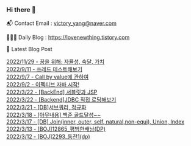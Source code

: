 ### Hi there 👋 

📬 Contact Email : victory_yang@naver.com 

👨🏻‍💻 Daily Blog : https://lovenewthing.tistory.com

🤩 Latest Blog Post

 [2022/11/29 - 꿈을 위해: 자율성, 숙달, 가치](https://lovenewthing.tistory.com/128) <br>
[2022/9/11 - 쓰레드 테스트해보기](https://lovenewthing.tistory.com/126) <br>
[2022/9/7 - Call by value에 관하여](https://lovenewthing.tistory.com/125) <br>
[2022/9/2 - 이펙티브 자바 시작!](https://lovenewthing.tistory.com/124) <br>
[2022/3/22 - [BackEnd] 서블릿과 JSP](https://lovenewthing.tistory.com/119) <br>
[2022/3/22 - [Backend]JDBC 직접 로딩해보기](https://lovenewthing.tistory.com/118) <br>
[2022/3/21 - [DB]서브쿼리, 정규화](https://lovenewthing.tistory.com/117) <br>
[2022/3/18 - [아무내용] 백준 골드달성~~](https://lovenewthing.tistory.com/116) <br>
[2022/3/17 - [DB] Join(inner, outer, self, natural,non-equi), Union, Index](https://lovenewthing.tistory.com/115) <br>
[2022/3/13 - [BOJ]12865_평범한배낭(DP)](https://lovenewthing.tistory.com/114) <br>
[2022/3/12 - [BOJ]2293_동전1(dp)](https://lovenewthing.tistory.com/113) <br>
